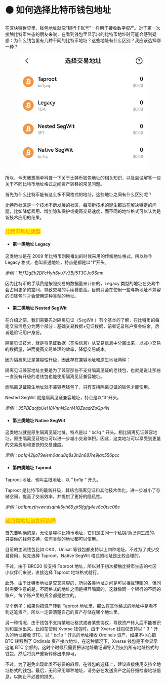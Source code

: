 # 🟠 如何选择比特币钱包地址

在区块链世界里，钱包地址就像“银行卡账号”一样用于接收数字资产。对于第一次接触比特币生态的朋友来说，在看到钱包里显示出的比特币地址时可能会感到疑惑：为什么钱包里有几种不同的比特币地址？这些地址有什么区别？我应该选择哪一种？



<figure><img src="../../.gitbook/assets/image (29).png" alt=""><figcaption></figcaption></figure>



所以，今天我想简单科普一下关于比特币钱包地址的相关知识，以及尝试解答一些关于不同比特币地址格式之间资产转移的常见问题。

首先为什么比特币能有这么多不同格式的地址，这些地址之间有什么区别呢？

比特币社区是一个技术不断发展的社区，每项新技术的诞生都旨在解决特定的问题，比如降低费用、增加隐私保护或提高交易速度，而不同的地址格式可以认为是新技术应用的结果。



### <mark style="color:orange;">**比特币地址类型**</mark>



* #### 第一类地址 Legacy

这类地址是在 2009 年比特币刚刚推出的时候采用的传统地址格式，所以称作 Legacy 格式，也叫普通地址，特点是都是以“1”开头。

_示例：15f12gEh2DFcHyhSyu7v3Bji5T3CJa9Smn_

因为比特币的手续费是按照交易的数据量来计价的，Legacy 类型的地址在交易中会占用更多的空间，导致交易的手续费更高。目前只会在使用一些与新地址不兼容的旧钱包时才会使用这种类型的地址。



* #### 第二类地址 Nested SegWit

在介绍之前，我们需要先对隔离见证（SegWit ）有个基本的了解，在比特币的每笔交易信息分为两个部分：基础交易数据+见证数据，前者记录账户资金结余，后者是验证用户身份。

隔离见证技术，就是将见证数据（签名信息）从交易信息中分离出来，以减小交易的数据量，进而提高交易处理的效率，降低交易成本。

因为隔离见证是兼容性升级，因此存在兼容地址和原生地址两种：

隔离见证兼容地址主要是为了兼容那些不支持隔离见证的老钱包，也就是说让那些一直没有升级的老钱包也能使用隔离见证兼容地址。

而隔离见证原生地址就不兼容老钱包了，只有支持隔离见证的钱包才能使用。

Nested SegWit 就是隔离见证兼容地址，特点是以“3”开头。

_示例：35PBEaofpUeH8VnnNSorM1QZsadrZoQp4N_

&#x20;

* #### 第三类地址 Native SegWit

这类地址就是原生隔离见证地址，特点是以 “ bc1q ” 开头。相比隔离见证兼容地址，原生隔离见证地址可以进一步减小交易体积。因此，这类地址可以享受到更低的交易费用和更快的交易速度。

_示例：bc1q42lja79elem0anu8q8s3h2n687re9jax556pcc_

&#x20;

* #### 第四类地址 Taproot

Taproot 地址，也叫主根地址，以 “ bc1p ” 开头。

Taproot 是比特币的最新升级，其结合隔离见证和其他技术优化，进一步减小了存储空间，提高了交易效率，并提供了更好的隐私性。

_示例：bc1pmzfrwwndsqmk5yh69yjr5lfgfg4ev8c0tsc06e_

&#x20;

### <mark style="color:orange;">**这四类地址该如何选择**</mark>

&#x20;

首先要明确的是，无论是哪种比特币地址，它们是由同一个私钥/助记词生成的，只要你的钱包支持，任何类型的地址都可以使用。&#x20;

目前的主流钱包比如 OKX、Unisat 等钱包都支持以上四种地址，不过为了减少交易费用，优先选择 Taproot、Native SegWit 格式的地址是比较合理的。

不过，由于 BRC20 仅支持 Taproot 地址，所以对于初次接触比特币生态的社区小伙伴们来说，直接选择 Taproot 地址格式就行。

此外，由于比特币地址是交叉兼容的，所以各类地址之间是可以相互转账的，但同时需要注意的是，不同格式的地址之间是相互隔离的，这就像同一个银行的不同的账户，每个账户里的资金都是独立的。

举个例子：如果你把资产转到 Taproot 地址里，那么在其他格式的地址中是看不到这笔资产，所以一定要清楚自己的资产存储在哪个地址里。

另一种情况，由于钱包不支持某地址格式或者某些协议，导致资产转入后不能被识别和显示出来。比如在使用 Xverse 钱包时，由于 Xverse 钱包仅支持以 “ 3 ” 开头的地址接收 BTC，以 “ bc1p ” 开头的地址接收 Ordinals 资产，如果不小心把 BTC 转移到了 Ordinals 资产接收地址，在这种情况下，Xverse 钱包是不会显示这笔 BTC 余额的。这时个时候只需要把该地址助记词导入到支持所有地址格式的钱包，然后将资产重新转移出来即可。

不过，为了避免出现此类不必要的麻烦，在钱包的选择上，建议直接使用支持全地址格式的钱包。最后，无论采用哪种地址，请务必在发送资产之前仔细检查地址信息，以防止不必要的损失。







